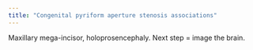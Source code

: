 ```yaml
---
title: "Congenital pyriform aperture stenosis associations"
---
```

Maxillary mega-incisor, holoprosencephaly. Next step = image the brain.


